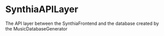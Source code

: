 # SynthiaAPILayer
The API layer between the SynthiaFrontend and the database created by the MusicDatabaseGenerator
